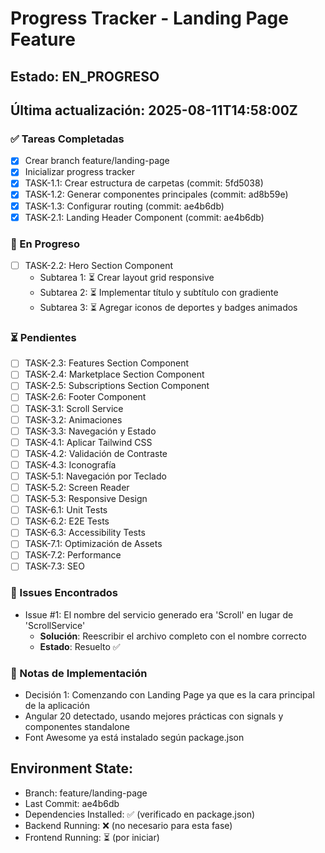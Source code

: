 # Progress Tracker - Landing Page Feature
## Estado: EN_PROGRESO
## Última actualización: 2025-08-11T14:58:00Z

### ✅ Tareas Completadas
- [x] Crear branch feature/landing-page
- [x] Inicializar progress tracker
- [x] TASK-1.1: Crear estructura de carpetas (commit: 5fd5038)
- [x] TASK-1.2: Generar componentes principales (commit: ad8b59e)
- [x] TASK-1.3: Configurar routing (commit: ae4b6db)
- [x] TASK-2.1: Landing Header Component (commit: ae4b6db)

### 🔄 En Progreso
- [ ] TASK-2.2: Hero Section Component
  - Subtarea 1: ⏳ Crear layout grid responsive
  - Subtarea 2: ⏳ Implementar título y subtítulo con gradiente
  - Subtarea 3: ⏳ Agregar iconos de deportes y badges animados

### ⏳ Pendientes
- [ ] TASK-2.3: Features Section Component
- [ ] TASK-2.4: Marketplace Section Component
- [ ] TASK-2.5: Subscriptions Section Component
- [ ] TASK-2.6: Footer Component
- [ ] TASK-3.1: Scroll Service
- [ ] TASK-3.2: Animaciones
- [ ] TASK-3.3: Navegación y Estado
- [ ] TASK-4.1: Aplicar Tailwind CSS
- [ ] TASK-4.2: Validación de Contraste
- [ ] TASK-4.3: Iconografía
- [ ] TASK-5.1: Navegación por Teclado
- [ ] TASK-5.2: Screen Reader
- [ ] TASK-5.3: Responsive Design
- [ ] TASK-6.1: Unit Tests
- [ ] TASK-6.2: E2E Tests
- [ ] TASK-6.3: Accessibility Tests
- [ ] TASK-7.1: Optimización de Assets
- [ ] TASK-7.2: Performance
- [ ] TASK-7.3: SEO

### 🐛 Issues Encontrados
- Issue #1: El nombre del servicio generado era 'Scroll' en lugar de 'ScrollService'
  - **Solución**: Reescribir el archivo completo con el nombre correcto
  - **Estado**: Resuelto ✅

### 📝 Notas de Implementación
- Decisión 1: Comenzando con Landing Page ya que es la cara principal de la aplicación
- Angular 20 detectado, usando mejores prácticas con signals y componentes standalone
- Font Awesome ya está instalado según package.json

## Environment State:
- Branch: feature/landing-page
- Last Commit: ae4b6db
- Dependencies Installed: ✅ (verificado en package.json)
- Backend Running: ❌ (no necesario para esta fase)
- Frontend Running: ⏳ (por iniciar)
